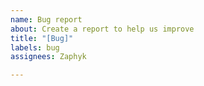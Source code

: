 ```yaml
---
name: Bug report
about: Create a report to help us improve
title: "[Bug]"
labels: bug
assignees: Zaphyk

---
```



